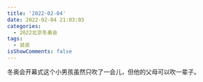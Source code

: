 ```yaml
---
title: '2022-02-04'
date: 2022-02-04 21:03:03
categories:
  - 2022北京冬奥会
tags:
  - 说说
isShowComments: false
---
```


冬奥会开幕式这个小男孩虽然只吹了一会儿，但他的父母可以吹一辈子。
